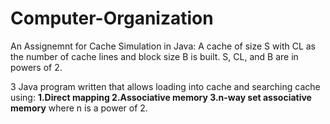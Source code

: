 # Computer-Organization

An Assignemnt for Cache Simulation in Java: A cache of size S with CL as the number of cache lines and block size B is built. S, CL, and B are in powers of 2.

3 Java program written that allows loading into cache and searching cache using:
**1.Direct mapping 
2.Associative memory
3.n-way set associative memory** where n is a power of 2.

